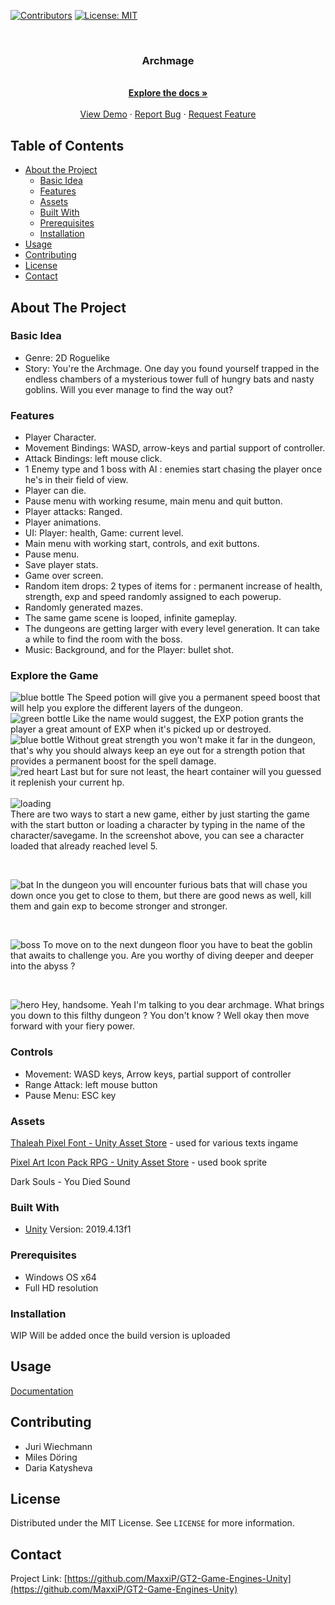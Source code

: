 
<!--
*** Thanks for checking out this README Template. If you have a suggestion that would
*** make this better, please fork the repo and create a pull request or simply open
*** an issue with the tag "enhancement".
*** Thanks again! Now go create something AMAZING! :D
-->

<!-- PROJECT SHIELDS -->
<!--
*** I'm using markdown "reference style" links for readability.
*** Reference links are enclosed in brackets [ ] instead of parentheses ( ).
*** See the bottom of this document for the declaration of the reference variables
*** for contributors-url, forks-url, etc. This is an optional, concise syntax you may use.
*** https://www.markdownguide.org/basic-syntax/#reference-style-links
-->
[![Contributors][contributors-shield]][contributors-url]
[![License: MIT](https://img.shields.io/badge/License-MIT-yellow.svg)](https://opensource.org/licenses/MIT)




<br />
<p align="center">

  <h3 align="center">Archmage</h3>

  <p align="center">
    <br />
    <a href="https://github.com/MaxxiP/GT2-Game-Engines-Unity"><strong>Explore the docs »</strong></a>
    <br />
    <br />
    <a href="https://github.com/MaxxiP/GT2-Game-Engines-Unity">View Demo</a>
    ·
    <a href="https://github.com/MaxxiP/GT2-Game-Engines-Unity/issues">Report Bug</a>
    ·
    <a href="https://github.com/MaxxiP/GT2-Game-Engines-Unity/issues">Request Feature</a>
</p>



<!-- TABLE OF CONTENTS -->
## Table of Contents

* [About the Project](#about-the-project)
  * [Basic Idea](#basic-idea)
  * [Features](#features)
  * [Assets](#assets)
  * [Built With](#built-with)
  * [Prerequisites](#prerequisites)
  * [Installation](#installation)
* [Usage](#usage)
* [Contributing](#contributing)
* [License](#license)
* [Contact](#contact)



<!-- ABOUT THE PROJECT -->
## About The Project
### Basic Idea
* Genre: 2D Roguelike
* Story: You're the Archmage. One day you found yourself trapped in the endless chambers of a mysterious tower full of hungry bats and nasty goblins. Will you ever manage to find the way out?

### Features
* Player Character.
* Movement Bindings: WASD, arrow-keys and partial support of controller.
* Attack Bindings: left mouse click.
* 1 Enemy type and 1 boss with AI : enemies start chasing the player once he's in their field of view.
* Player can die.
* Pause menu with working resume, main menu and quit button.
* Player attacks: Ranged.
* Player animations.
* UI: Player: health, Game: current level.
* Main menu with working start, controls, and exit buttons.
* Pause menu.
* Save player stats.
* Game over screen.
* Random item drops: 2 types of items for : permanent increase of health, strength, exp and speed randomly assigned to each powerup.
* Randomly generated mazes.
* The same game scene is looped, infinite gameplay.
* The dungeons are getting larger with every level generation. It can take a while to find the room with the boss.
* Music: Background, and for the Player: bullet shot.

### Explore the Game
![blue bottle](https://drive.google.com/uc?export=view&id=14JezH8uEH9pbMcZqRcvQxQu55RoSoJr5) The Speed potion will give you a permanent speed boost that will help you explore the different layers of the dungeon.
<br />
![green bottle](https://drive.google.com/uc?export=view&id=1D0bSN_yL82Q4_gZ9FMTKayaTZAp7OsY-) Like the name would suggest, the EXP potion grants the player a great amount of EXP when it's picked up or destroyed.
<br />
![blue bottle](https://drive.google.com/uc?export=view&id=1GwiKIbjoSPq8IztjaDw-SOM2LhncwDUo) Without great strength you won't make it far in the dungeon, that's why you should always keep an eye out for a strength potion that provides a permanent boost for the spell damage.
<br />
![red heart](https://drive.google.com/uc?export=view&id=1_HQKJyqOKUhvroNeoYMevlN6_YZ6-KIB) Last but for sure not least, the heart container will you guessed it replenish your current hp.
<br />
<br />
![loading](https://drive.google.com/uc?export=view&id=1KKBVHDE66hTTD5Ms62lwYUDxpGiZVQqG)
<br />
There are two ways to start a new game, either by just starting the game with the start button or loading a character by typing in the name of the character/savegame. 
In the screenshot above, you can see a character loaded that already reached level 5.

<br />

![bat](https://drive.google.com/uc?export=view&id=1Bc-Ik5zUFXBkAyNXuHMZFrQ1W1WBE-NM) In the dungeon you will encounter furious bats that will chase you down once you get to close to them, but there are good news as well, kill them and gain exp to become stronger and stronger.

<br />

![boss](https://drive.google.com/uc?export=view&id=1BzSo8z1QAugVWdNSb1v4Z1ZHOGROD_OM) To move on to the next dungeon floor you have to beat the goblin that awaits to challenge you. Are you worthy of diving deeper and deeper into the abyss ?

<br />

![hero](https://drive.google.com/uc?export=view&id=18RGBYEt4xxRoxD8LWMUbN3m4gOUyMzNl) 
Hey, handsome. Yeah I'm talking to you dear archmage. What brings you down to this filthy dungeon ? 
You don't know ? Well okay then move forward with your fiery power.


### Controls
* Movement: WASD keys, Arrow keys, partial support of controller
* Range Attack: left mouse button
* Pause Menu: ESC key

### Assets
[Thaleah Pixel Font - Unity Asset Store](https://assetstore.unity.com/packages/2d/fonts/free-pixel-font-thaleah-140059)
	- used for various texts ingame
	
[Pixel Art Icon Pack RPG - Unity Asset Store](https://assetstore.unity.com/packages/2d/gui/icons/pixel-art-icon-pack-rpg-158343)
	- used book sprite

Dark Souls - You Died Sound

### Built With

* [Unity](https://unity.com)
Version: 2019.4.13f1



### Prerequisites

* Windows OS x64
* Full HD resolution

### Installation

 WIP
 Will be added once the build version is uploaded  

<!-- USAGE EXAMPLES -->
## Usage
[Documentation](https://github.com/MaxxiP/GT2-Game-Engines-Unity/blob/main/README.md)


<!-- CONTRIBUTING -->
## Contributing
* Juri Wiechmann
* Miles Döring
* Daria Katysheva
<!-- LICENSE -->
## License

Distributed under the MIT License. See `LICENSE` for more information.


<!-- CONTACT -->
## Contact

Project Link: [https://github.com/MaxxiP/GT2-Game-Engines-Unity](https://github.com/MaxxiP/GT2-Game-Engines-Unity)

<!-- MARKDOWN LINKS & IMAGES -->
<!-- https://www.markdownguide.org/basic-syntax/#reference-style-links -->

[contributors-shield]: https://img.shields.io/github/contributors/MaxxiP/GT2-Game-Engines-Unity
[contributors-url]: https://github.com/MaxxiP/GT2-Game-Engines-Unity/graphs/contributors
[issues-shield]: https://img.shields.io/github/issues/MaxxiP/GT2-Game-Engines-Unity
[issues-url]: https://github.com/MaxxiP/GT2-Game-Engines-Unity/issues

